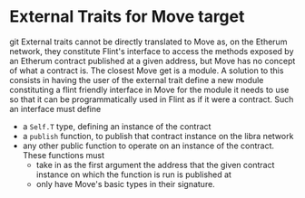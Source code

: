 # External Traits for Move target
git
External traits cannot be directly translated to Move as, on the Etherum network, they constitute Flint's interface to access the methods exposed by an Etherum contract published at a given address, but Move has no concept of what a contract is. The closest Move get is a module. A solution to this consists in having the user of the external trait define a new module constituting a flint friendly interface in Move for the module it needs to use so that it can be programmatically used in Flint as if it were a contract. Such an interface must define 
- a `Self.T` type, defining an instance of the contract
- a `publish` function, to publish that contract instance on the libra network
- any other public function to operate on an instance of the contract. These functions must
    - take in as the first argument the address that the given contract  instance on which the function is run is published at
    - only have Move's basic types in their signature.